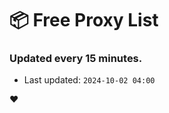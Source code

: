 # :package: Free Proxy List
### Updated every 15 minutes.

- Last updated: `2024-10-02 04:00`

:heart:
